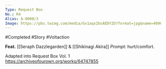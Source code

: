 ```yaml
---
Type: Request Box
No.: R4
Alias: A-0000/3
Image: https://pbs.twimg.com/media/Gx1aqx2bsAEDY2D?format=jpg&name=4096x4096
---
```

#Completed #Story #Voltaction 

**Feat.** [[Seraph Dazzlegarden]] & [[Shikinagi Akira]]
*Prompt:* hurt/comfort.

Adapted into Request Box Vol. 1
https://archiveofourown.org/works/64747855